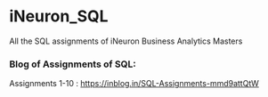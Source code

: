 # iNeuron_SQL
All the SQL assignments of iNeuron Business Analytics Masters
### Blog of Assignments of SQL:
Assignments 1-10 : https://inblog.in/SQL-Assignments-mmd9attQtW
